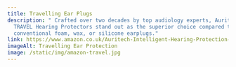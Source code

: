 ```yaml
---
title: Travelling Ear Plugs
description: " Crafted over two decades by top audiology experts, Auritech
  TRAVEL Hearing Protectors stand out as the superior choice compared to
  conventional foam, wax, or silicone earplugs."
link: https://www.amazon.co.uk/Auritech-Intelligent-Hearing-Protection-Travelling/dp/B06XHJS2CN?maas=maas_adg_BA64DC7534EB1E48EF34F98E1DAD6759_afap_abs&ref_=aa_maas&tag=maas
imageAlt: Travelling Ear Protection
image: /static/img/amazon-travel.jpg
---
```

